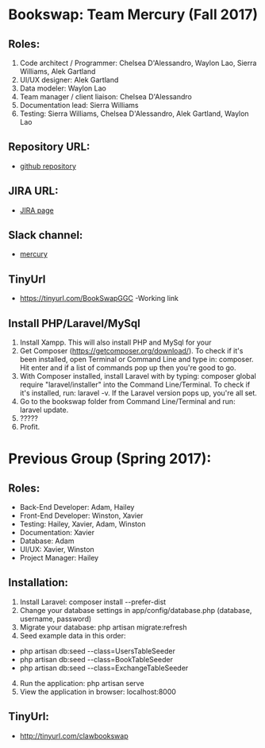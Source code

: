 # Bookswap: Team Mercury (Fall 2017)

## Roles:
1. Code architect / Programmer: Chelsea D'Alessandro, Waylon Lao, Sierra Williams, Alek Gartland
2. UI/UX designer: Alek Gartland
3. Data modeler: Waylon Lao
4. Team manager / client liaison: Chelsea D'Alessandro
5. Documentation lead: Sierra Williams
6. Testing: Sierra Williams, Chelsea D'Alessandro, Alek Gartland, Waylon Lao

## Repository URL:
* [github repository](https://github.com/soft-eng-practicum/bookswap)

## JIRA URL:
* [JIRA page](http://itec-gunay.duckdns.org:8080/secure/RapidBoard.jspa?projectKey=BOOK&rapidView=9&view=planning.nodetail)

## Slack channel:
* [mercury](https://ggc-dev.slack.com/messages/C6RM2UF7U)

## TinyUrl
* https://tinyurl.com/BookSwapGGC -Working link

## Install PHP/Laravel/MySql
1. Install Xampp. This will also install PHP and MySql for your
2. Get Composer (https://getcomposer.org/download/). To check if it's been installed, open Terminal or Command Line and type in: composer. Hit enter and if a list of commands pop up then you're good to go.
3. With Composer installed, install Laravel with by typing: composer global require "laravel/installer" into the Command Line/Terminal. To check if it's installed, run: laravel -v. If the Laravel version pops up, you're all set.
4. Go to the bookswap folder from Command Line/Terminal and run: laravel update.
5. ?????
6. Profit.

# Previous Group (Spring 2017):

## Roles:
* Back-End Developer: Adam, Hailey
* Front-End Developer: Winston, Xavier
* Testing: Hailey, Xavier, Adam, Winston
* Documentation: Xavier
* Database: Adam
* UI/UX: Xavier, Winston
* Project Manager: Hailey

## Installation:
1. Install Laravel: composer install --prefer-dist
2. Change your database settings in app/config/database.php (database, username, password)
3. Migrate your database: php artisan migrate:refresh
4. Seed example data in this order:
* php artisan db:seed --class=UsersTableSeeder
* php artisan db:seed --class=BookTableSeeder
* php artisan db:seed --class=ExchangeTableSeeder
4. Run the application: php artisan serve
5. View the application in browser: localhost:8000

## TinyUrl:
* http://tinyurl.com/clawbookswap
